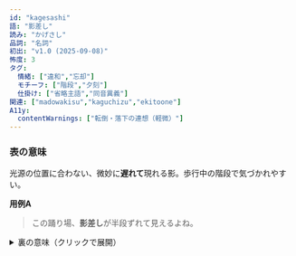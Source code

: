 ```yaml
---
id: "kagesashi"
語: "影差し"
読み: "かげさし"
品詞: "名詞"
初出: "v1.0 (2025-09-08)"
怖度: 3
タグ:
  情緒: ["違和","忘却"]
  モチーフ: ["階段","夕刻"]
  仕掛け: ["省略主語","同音異義"]
関連: ["madowakisu","kaguchizu","ekitoone"]
A11y:
  contentWarnings: ["転倒・落下の連想（軽微）"]
---
```


### 表の意味
光源の位置に合わない、微妙に**遅れて**現れる影。歩行中の階段で気づかれやすい。

**用例A**
> この踊り場、**影差し**が半段ずれて見えるよね。

<details><summary>裏の意味（クリックで展開）</summary>

**裏の意味**  
影が遅れるのではなく、**踏んだ段**が遅れている。影のほうが現実に近い。

**手がかり**
- 足音が一拍**先に**響く
- 段差の数え直しで合計が変わる
- 夕刻にのみ発生し、夜は消える

**用例B**
> **影差し**に合わせると転ばない。段は影の方が多いから。
</details>
